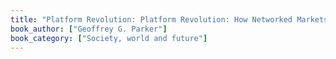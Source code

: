 ```yaml
---
title: "Platform Revolution: Platform Revolution: How Networked Markets Are Transforming the Economy―and How to Make Them Work for You"
book_author: ["Geoffrey G. Parker"]
book_category: ["Society, world and future"]
---
```

